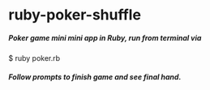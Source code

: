 # ruby-poker-shuffle

##### Poker game mini mini app in Ruby, run from terminal via

$ ruby poker.rb

##### Follow prompts to finish game and see final hand.
